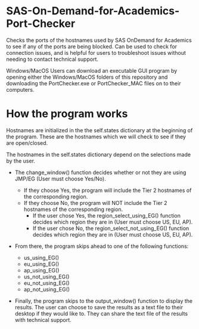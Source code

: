 # SAS-On-Demand-for-Academics-Port-Checker
Checks the ports of the hostnames used by SAS OnDemand for Academics to see if any of the ports are being blocked. Can be used to check for connection issues, and is helpful for users to troubleshoot issues without needing to contact technical support.

Windows/MacOS Users can download an executable GUI program by opening either the Windows/MacOS folders of this repository and downloading the PortChecker.exe or PortChecker_MAC files on to their computers.

# How the program works
Hostnames are initialized in the the self.states dictionary at the beginning of the program. These are the hostnames which we will check to see if they are open/closed.

The hostnames in the self.states dictionary depend on the selections made by the user.
  - The change_window() function decides whether or not they are using JMP/EG (User must choose Yes/No).
    - If they choose Yes, the program will include the Tier 2 hostnames of the corresponding region. 
    - If they choose No, the program will NOT include the Tier 2 hostnames of the corresponding region. 
      - If the user chose Yes, the region_select_using_EG() function decides which region they are in (User must choose US, EU, AP).
      - If the user chose No, the region_select_not_using_EG() function decides which region they are in (User must choose US, EU, AP).

- From there, the program skips ahead to one of the following functions: 
  - us_using_EG()
  - eu_using_EG()
  - ap_using_EG()
  - us_not_using_EG()
  - eu_not_using_EG()
  - ap_not_using_EG() 

- Finally, the program skips to the output_window() function to display the results. The user can choose to save the results as a text file to their desktop if they would like to. They can share the text file of the results with technical support.

